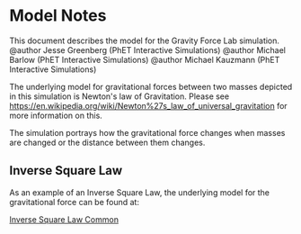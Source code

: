 Model Notes
===========

This document describes the model for the Gravity Force Lab simulation. <br>
@author Jesse Greenberg (PhET Interactive Simulations)
@author Michael Barlow (PhET Interactive Simulations)
@author Michael Kauzmann (PhET Interactive Simulations)

The underlying model for gravitational forces between two masses depicted in this simulation is Newton's law of
Gravitation.
Please see
https://en.wikipedia.org/wiki/Newton%27s_law_of_universal_gravitation for more information on this.

The simulation portrays how the gravitational force changes when masses are changed or the distance between them
changes.

## Inverse Square Law

As an example of an Inverse Square Law, the underlying model for the gravitational force can be found at:

[Inverse Square Law Common](https://github.com/phetsims/inverse-square-law-common/blob/main/doc/model.md)
